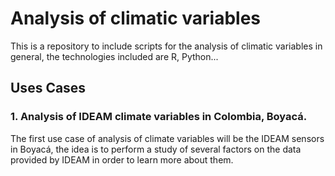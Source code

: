 # Analysis of climatic variables
This is a repository to include scripts for the analysis of climatic variables in general, the technologies included are R, Python...

## Uses Cases

### 1. Analysis of IDEAM climate variables in Colombia, Boyacá.
The first use case of analysis of climate variables will be the IDEAM sensors in Boyacá, the idea is to perform a study of several factors on the data provided by IDEAM in order to learn more about them.
